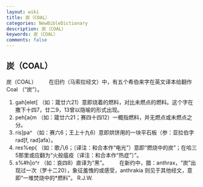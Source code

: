 ```yaml
---
layout: wiki
title: 炭（COAL）
categories: NewBibleDictionary
description: 炭（COAL）
keywords: 炭（COAL）
comments: false
---
```


## 炭（COAL）



炭（COAL）
　　在旧约（马索拉经文）中，有五个希伯来字在英文译本给翻作 Coal （“炭”）。
1. gah]elet[ （如：箴廿六21）意即烧着的燃料，对比未燃点的燃料。这个字在撒下十四7，廿二9，13曾以隐喻的形式出现。
2. peh[a{m （如：箴廿六21；赛四十四12）一概指燃料，并无燃点或未燃点之分。
3. ris]pa^ （如：赛六6；王上十九6）意即烘饼用的一块平石板（参：亚拉伯字 rad]f, rad]afa）。
4. res%ep{ （如：歌八6；〔译注：和合本作“电光”）意即“燃烧中的炭”；在哈三5那里或应翻为“火般瘟疫〔译注：和合本作“热症”〕”。
5. s%#h]o^r （如：哀四8）直译为“黑”。
　　在新约中，腊：anthrax，“炭”出现过一次（罗十二20），象征羞愧的或感受，anthrakia 则见于其他经文，意即“一堆焚烧中的*燃料”。
R.J.W.



